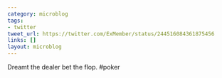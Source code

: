 ```yaml
---
category: microblog
tags:
- twitter
tweet_url: https://twitter.com/ExMember/status/244516084361875456
links: []
layout: microblog
---
```

Dreamt the dealer bet the flop. #poker
